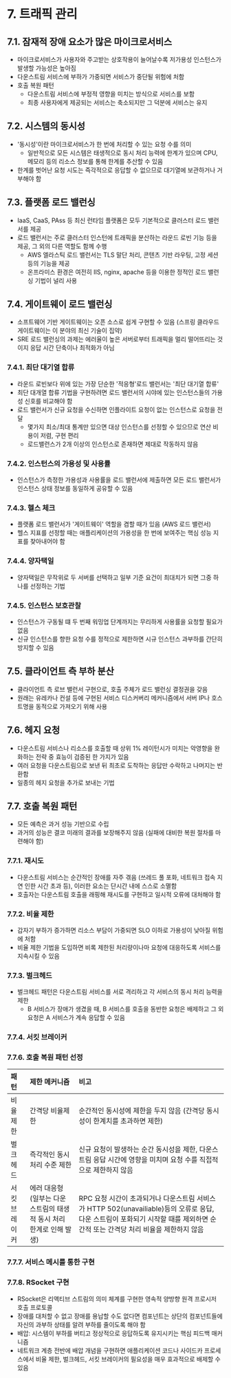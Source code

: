 # 7. 트래픽 관리

## 7.1. 잠재적 장애 요소가 많은 마이크로서비스
- 마이크로서비스가 사용자와 주고받는 상호작용이 늘어날수록 저가용성 인스턴스가 발생할 가능성은 높아짐
- 다운스트림 서비스에 부하가 가중되면 서비스가 중단될 위험에 처함
- 호출 복원 패턴
	- 다운스트림 서비스에 부정적 영향을 미치는 방식으로 서비스를 보함
	- 최종 사용자에게 제공되는 서비스는 축소되지만 그 덕분에 서비스는 유지
## 7.2. 시스템의 동시성
- '동시성'이란 마이크로서비스가 한 번에 처리할 수 있는 요청 수를 의미
	- 일반적으로 모든 시스템은 태생적으로 동시 처리 능력에 한계가 있으며 CPU, 메모리 등의 리소스 정보를 통해 한계를 추산할 수 있음
- 한계를 벗어난 요청 시도는 즉각적으로 응답할 수 없으므로 대기열에 보관하거나 거부해야 함
## 7.3. 플랫폼 로드 밸런싱
- IaaS, CaaS, PAss 등 최신 런타임 플랫폼은 모두 기본적으로 클러스터 로드 밸런서를 제공
- 로드 밸런서는 주로 클러스터 인스턴에 트래픽을 분산하는 라운드 로빈 기능 등을 제공, 그 외의 다른 역할도 함께 수행
	- AWS 엘라스틱 로드 밸런서는 TLS 말단 처리, 콘텐츠 기반 라우팅, 고정 세션 등의 기능을 제공
	- 온프라미스 환경은 여전히 IIS, nginx, apache 등을 이용한 정적인 로드 밸런싱 기법이 널리 사용
## 7.4. 게이트웨이 로드 밸런싱
- 소프트웨어 기반 게이트웨이는 오픈 소스로 쉽게 구현할 수 있음 (스프링 클라우드 게이트웨이는 이 분야의 최신 기술이 집약)
- SRE 로드 밸런싱의 과제는 에러율이 높은 서버로부터 트래픽을 멀리 떨어뜨리는 것이지 응답 시간 단축이나 최적화가 아님
### 7.4.1. 최단 대기열 합류
- 라운드 로빈보다 위에 있는 가장 단순한 '적응형'로드 밸런서는 '최단 대기열 합류'
- 최단 대개열 합류 기법을 구현하려면 로드 밸런서의 시야에 있는 인스턴스들의 가용성 신호를 비교해야 함
- 로드 밸런서가 신규 요청을 수신하면 인플라이트 요청이 없는 인스턴스로 요청을 전달
	- 몇가지 최소/최대 통계만 있으면 대상 인스턴스를 선정할 수 있으므로 연산 비용이 저렴, 구현 편리
	- 로드밸런스가 2개 이상의 인스턴스로 존재하면 제대로 작동하지 않음
### 7.4.2. 인스턴스의 가용성 및 사용률
- 인스턴스가 측정한 가용성과 사용률을 로드 밸런서에 제출하면 모든 로드 밸런서가 인스턴스 상태 정보를 동일하게 공유할 수 있음
### 7.4.3. 헬스 체크
- 플랫폼 로드 밸런서가 '게이트웨이' 역할을 겸할 때가 있음 (AWS 로드 밸런서)
- 헬스 지표를 선정할 때는 애플리케이션의 가용성을 한 번에 보여주는 핵심 성능 지표를 찾아내어야 함
### 7.4.4. 양자택일
- 양자택일은 무작위로 두 서버를 선택하고 일부 기준 요건이 최대치가 되면 그중 하나를 선정하는 기법
### 7.4.5. 인스턴스 보호관찰
- 인스턴스가 구동될 떄 두 번째 워밍업 단계까지는 무리하게 사용률을 요청할 필요가 없음
- 신규 인스턴스를 향한 요청 수를 정적으로 제한하면 시규 인스턴스 과부하를 간단히 방지할 수 있음
## 7.5. 클라이언트 측 부하 분산
- 클라이언트 측 로브 밸런서 구현으로, 호출 주체가 로드 밸런싱 결정권을 갖음
- 원래는 유레카나 컨설 등에 구현된 서비스 디스커버리 메커니즘에서 서버 IP나 호스트명을 동적으로 가져오기 위해 사용
## 7.6. 헤지 요청
- 다운스트림 서비스나 리소스를 호출할 때 상위 1% 레이턴시가 미치는 악영향을 완화하는 전략 중 효능이 검증된 한 가지가 있음
- 여러 요청을 다운스트림으로 보낸 뒤 최초로 도착하는 응답만 수락하고 나머지는 반환함
- 일종의 헤지 요청을 추가로 보내는 기법
## 7.7. 호출 복원 패턴
- 모든 예측은 과거 성능 기반으로 수립
- 과거의 성능은 결코 미래의 결과를 보장해주지 않음 (실패에 대비한 복원 절차를 마련해야 함)
### 7.7.1. 재시도
- 다운스트림 서비스는 순간적인 장애를 자주 겪음 (쓰레드 풀 포화, 네트워크 접속 지연 인한 시간 초과 등), 이러한 요소는 단시간 내에 스스로 소멸함
- 호출자는 다운스트림 호출을 래핑해 재시도를 구현하고 일시적 오류에 대처해야 함
### 7.7.2. 비율 제한
- 갑자기 부하가 증가하면 리소스 부담이 가중되면 SLO 이하로 가용성이 낮아질 위험에 처함
- 비율 제한 기법을 도입하면 비록 제한된 처리량이나마 요청에 대응하도록 서비스를 지속시킬 수 있음
### 7.7.3. 벌크헤드
- 벌크헤드 패턴은 다운스트림 서비스를 서로 격리하고 각 서비스의 동시 처리 능력을 제한
	- B 서비스가 장애가 생겼을 때, B 서비스를 호출을 동반한 요청은 배제하고 그 외 요청은 A 서비스가 계속 응답할 수 있음
### 7.7.4. 서킷 브레이커
### 7.7.6. 호출 복원 패턴 선정
|패턴|제한 메커니즘|비고|
|:---|:---|:---|
|비율 제한|간격당 비율제한|순간적인 동시성에 제한을 두지 않음 (간격당 동시성이 한계치를 초과하면 제한)|
|벌크헤드|즉각적인 동시 처리 수준 제한|신규 요청이 발생하는 순간 동시성을 제한, 다운스트림 응답 시간에 영향을 미치며 요청 수를 직접적으로 제한하지 않음|
|서킷 브레이커|에러 대응형(일부는 다운스트림의 태생적 동시 처리 한계로 인해 발생)|RPC 요청 시간이 초과되거나 다운스트림 서비스가 HTTP 502(unavailiable)등의 오류로 응답, 다운 스트림이 포화되기 시작할 때를 제외하면 순간적 또는 간격당 처리 비율을 제한하지 않음|
### 7.7.7. 서비스 메시를 통한 구현
### 7.7.8. RSocket 구현
- RSocket은 리액티브 스트림의 의미 체계를 구현한 영속적 양방향 원격 프로시저 호출 프로토콜
- 장애를 대처할 수 없고 장애를 용납할 수도 없다면 컴포넌트는 상단의 컴포넌트들에 자신의 과부하 상태를 알려 부하를 줄이도록 해야 함
- 배압: 시스템이 부하를 버티고 정상적으로 응답하도록 유지시키는 핵심 피드백 매커니즘
- 네트워크 계층 전반에 배압 개념을 구현하면 애플리케이션 코드나 사이드카 프로세스에서 비율 제한, 벌크헤드, 서킷 브레이커의 필요성을 매우 효과적으로 배제할 수 있음

